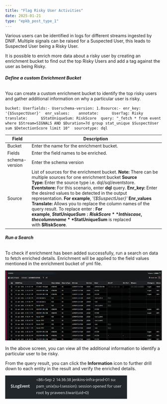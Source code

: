 ```yaml
---
title: "Flag Risky User Activities"
date: 2025-01-21
type: "epkb_post_type_1"
---
```


  
Various users can be identified in logs for different streams ingested by DNIF. Multiple signals can be raised for a Suspected User, this leads to Suspected User being a Risky User.

It is possible to enrich more data about a risky user by creating an enrichment bucket to find out the top Risky Users and add a tag against the user as being Risky.

###### **Define a custom Enrichment Bucket**

You can create a custom enrichment bucket to identify the top risky users and gather additional information on why a particular user is risky.

```
bucket: Userfields:- Userschema-version: 1.0source:- enr_key: '{$SuspectUser}'  enr_values:    annotate:      UserTag: Risky    translate:      $StatUniqueSum: RiskScore  query: "_fetch * from event where $Stream=SIGNALS AND $Duration=7d group stat_unique $SuspectUser sum $DetectionScore limit 10"  sourcetype: dql
```

| **Field** | **Description** |
| --- | --- |
| Bucket | Enter the name for the enrichment bucket. |
| Fields | Enter the field names to be enriched. |
| schema-version | Enter the schema version |
| Source | List of sources for the enrichment bucket. **Note:** There can be multiple sources for one enrichment bucket   **Source Type:** Enter the source type i.e. dql/sql/eventstore.   **Eventstore:** For this scenario, enter **dql** query.   **Enr\_key:** Enter the desired values to be detected in the output representation. **For example**, _'{$SuspectUser}'_   **Enr\_values**   **Translate:** Allows you to replace the column names of the query result. To replace enter : **For example**, **$StatUniqueSum: RiskScore** In this case, the column name **$StatUniqueSum** is replaced with **$RiskScore**. |

###### **Run a Search**

To check if enrichment has been added successfully, run a search on data to fetch enriched details. Enrichment will be applied to the field values mentioned in the enrichment bucket of yml file.

![](./IMAGES-Flag%20Risky%20User%20Activities/Flag-Risky-User-Activities-1.png)

In the above screen, you can view all the additional information to identify a particular user to be risky.

From the query result, you can click the **Information** icon to further drill down to each entity in the result and verify the enriched details.

![](./IMAGES-Flag%20Risky%20User%20Activities/Flag-Risky-User-Activities-2.webp)
